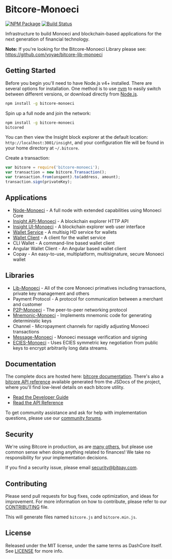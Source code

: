 # Bitcore-Monoeci

[![NPM Package](https://img.shields.io/npm/v/bitcore-monoeci.svg?style=flat-square)](https://www.npmjs.org/package/bitcore-monoeci)
[![Build Status](https://img.shields.io/travis/yoyae/bitcore-monoeci.svg?branch=master&style=flat-square)](https://travis-ci.org/yoyae/bitcore-monoeci)

Infrastructure to build Monoeci and blockchain-based applications for the next generation of financial technology.

**Note:** If you're looking for the Bitcore-Monoeci Library please see: https://github.com/yoyae/bitcore-lib-monoeci

## Getting Started

Before you begin you'll need to have Node.js v4+ installed. There are several options for installation. One method is to use [nvm](https://github.com/creationix/nvm) to easily switch between different versions, or download directly from [Node.js](https://nodejs.org/).

```bash
npm install -g bitcore-monoeci
```

Spin up a full node and join the network:

```bash
npm install -g bitcore-monoeci
bitcored
```

You can then view the Insight block explorer at the default location: `http://localhost:3001/insight`, and your configuration file will be found in your home directory at `~/.bitcore`.

Create a transaction:
```js
var bitcore = require('bitcore-monoeci');
var transaction = new bitcore.Transaction();
var transaction.from(unspent).to(address, amount);
transaction.sign(privateKey);
```

## Applications

- [Node-Monoeci](https://github.com/yoyae/bitcore-node-monoeci) - A full node with extended capabilities using Monoeci Core
- [Insight API-Monoeci](https://github.com/yoyae/insight-api-monoeci) - A blockchain explorer HTTP API
- [Insight UI-Monoeci](https://github.com/yoyae/insight-ui-monoeci) - A blockchain explorer web user interface
- [Wallet Service](https://github.com/yoyae/bitcore-wallet-service-monoeci) - A multisig HD service for wallets
- [Wallet Client](https://github.com/yoyae/bitcore-wallet-client-monoeci) - A client for the wallet service
- CLI Wallet - A command-line based wallet client
- Angular Wallet Client - An Angular based wallet client
- Copay - An easy-to-use, multiplatform, multisignature, secure Monoeci wallet

## Libraries

- [Lib-Monoeci](https://github.com/yoyae/bitcore-lib-monoeci) - All of the core Monoeci primatives including transactions, private key management and others
- Payment Protocol - A protocol for communication between a merchant and customer
- [P2P-Monoeci](https://github.com/yoyae/bitcore-p2p-monoeci) - The peer-to-peer networking protocol
- [Mnemonic-Monoeci](https://github.com/yoyae/bitcore-mnemonic-monoeci) - Implements mnemonic code for generating deterministic keys
- Channel - Micropayment channels for rapidly adjusting Monoeci transactions
- [Message-Monoeci](https://github.com/yoyae/bitcore-message-monoeci) - Monoeci message verification and signing
- [ECIES-Monoeci](https://github.com/yoyae/bitcore-ecies-monoeci) - Uses ECIES symmetric key negotiation from public keys to encrypt arbitrarily long data streams.

## Documentation

The complete docs are hosted here: [bitcore documentation](http://bitcore.io/guide/). There's also a [bitcore API reference](http://bitcore.io/api/) available generated from the JSDocs of the project, where you'll find low-level details on each bitcore utility.

- [Read the Developer Guide](http://bitcore.io/guide/)
- [Read the API Reference](http://bitcore.io/api/)

To get community assistance and ask for help with implementation questions, please use our [community forums](http://bitpaylabs.com/c/bitcore).

## Security

We're using Bitcore in production, as are [many others](http://bitcore.io#projects), but please use common sense when doing anything related to finances! We take no responsibility for your implementation decisions.

If you find a security issue, please email security@bitpay.com.

## Contributing

Please send pull requests for bug fixes, code optimization, and ideas for improvement. For more information on how to contribute, please refer to our [CONTRIBUTING](https://github.com/yoyae/bitcore-monoeci/blob/master/CONTRIBUTING.md) file.

This will generate files named `bitcore.js` and `bitcore.min.js`.

## License

Released under the MIT license, under the same terms as DashCore itself. See [LICENSE](LICENSE) for more info.
